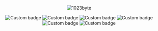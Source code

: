 <div align=center>

![1023byte](https://github-readme-stats.vercel.app/api?username=1023byte&theme=dark&show_icons=true)

![Custom badge](https://img.shields.io/badge/CSS-入门-red)
![Custom badge](https://img.shields.io/badge/JavaScript-入门-yellow)
![Custom badge](https://img.shields.io/badge/VUE2-入门-brightgreen)
![Custom badge](https://img.shields.io/badge/VUE3-入门-green)
![Custom badge](https://img.shields.io/badge/Webpack-入门-brightgreen)
![Custom badge](https://img.shields.io/badge/Vite-入门-brightgreen)

 
 

</div>

